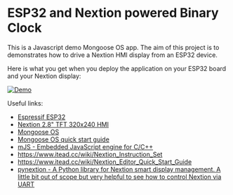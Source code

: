 # ESP32 and Nextion powered Binary Clock 

This is a Javascript demo Mongoose OS app. The aim of this project is to demonstrates how to drive a Nextion HMI display from an ESP32 device.

Here is what you get when you deploy the application on your ESP32 board and your Nextion display:

[![Demo](https://github.com/aschuma/esp32_nextion_js_binary_clock/raw/master/BinaryClockGithub_V_0_1.gif)](https://www.youtube.com/watch?v=-_jJSQp22Mc)

Useful links:
- [Espressif ESP32](https://www.espressif.com/en/products/hardware/esp32/overview)
- [Nextion 2.8" TFT 320x240 HMI](https://www.itead.cc/nextion-nx3224t028-1934.html)
- [Mongoose OS](https://mongoose-os.com/mos.html)
- [Mongoose OS quick start guide](https://mongoose-os.com/docs/quickstart/setup.md)
- [mJS - Embedded JavaScript engine for C/C++](https://github.com/cesanta/mjs)
- https://www.itead.cc/wiki/Nextion_Instruction_Set
- https://www.itead.cc/wiki/Nextion_Editor_Quick_Start_Guide
- [pynextion - A Python library for Nextion smart display management. A little bit out of scope but very helpful to see how to control Nextion via UART](https://github.com/aschuma/pynextion)
